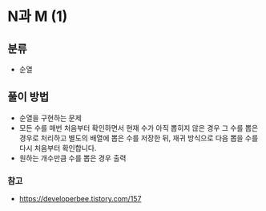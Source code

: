 # N과 M (1)

## 분류
- 순열

## 풀이 방법
- 순열을 구현하는 문제
- 모든 수를 매번 처음부터 확인하면서 현재 수가 아직 뽑히지 않은 경우 그 수를 뽑은 경우로 처리하고 별도의 배열에 뽑은 수를 저장한 뒤, 재귀 방식으로 다음 뽑을 수를 다시 처음부터 확인합니다.
- 원하는 개수만큼 수를 뽑은 경우 출력

### 참고
- https://developerbee.tistory.com/157
